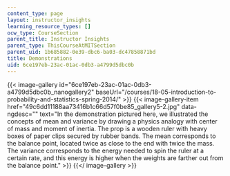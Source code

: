 ```yaml
---
content_type: page
layout: instructor_insights
learning_resource_types: []
ocw_type: CourseSection
parent_title: Instructor Insights
parent_type: ThisCourseAtMITSection
parent_uid: 1b685882-0e39-dbc6-ba03-dc47858871bd
title: Demonstrations
uid: 6ce197eb-23ac-01ac-0db3-a4799d5dbc0b
---
```


{{< image-gallery id="6ce197eb-23ac-01ac-0db3-a4799d5dbc0b_nanogallery2" baseUrl="/courses/18-05-introduction-to-probability-and-statistics-spring-2014/" >}}
{{< image-gallery-item href="49c6dd11188aa73416b1c66d57f0be85_gallery5-2.jpg" data-ngdesc="" text="In the demonstration pictured here, we illustrated the concepts of mean and variance by drawing a physics analogy with center of mass and moment of inertia. The prop is a wooden ruler with heavy boxes of paper clips secured by rubber bands. The mean corresponds to the balance point, located twice as close to the end with twice the mass. The variance corresponds to the energy needed to spin the ruler at a certain rate, and this energy is higher when the weights are farther out from the balance point." >}}
{{</ image-gallery >}}